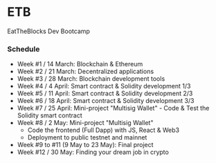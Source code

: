 # ETB
EatTheBlocks Dev Bootcamp

### Schedule

- Week #1  / 14 March: Blockchain & Ethereum
- Week #2  / 21 March: Decentralized applications
- Week #3 / 28 March: Blockchain development tools
- Week #4 / 4 April: Smart contract & Solidity development 1/3
- Week #5 / 11 April: Smart contract & Solidity development 2/3
- Week #6 / 18 April: Smart contract & Solidity development 3/3
- Week #7 / 25 April: Mini-project "Multisig Wallet" - Code & Test the Solidity smart contract
- Week #8 / 2 May: Mini-project "Multisig Wallet"
    - Code the frontend (Full Dapp) with JS, React & Web3
    - Deployment to public testnet and mainnet
- Week #9 to #11 (9 May to 23 May): Final project
- Week #12 / 30 May: Finding your dream job in crypto
